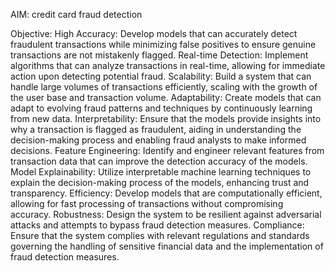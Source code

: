 AIM: credit card fraud detection

Objective: High Accuracy: Develop models that can accurately detect fraudulent transactions while minimizing false positives to ensure genuine transactions are not mistakenly flagged.
Real-time Detection: Implement algorithms that can analyze transactions in real-time, allowing for immediate action upon detecting potential fraud.
Scalability: Build a system that can handle large volumes of transactions efficiently, scaling with the growth of the user base and transaction volume.
Adaptability: Create models that can adapt to evolving fraud patterns and techniques by continuously learning from new data.
Interpretability: Ensure that the models provide insights into why a transaction is flagged as fraudulent, aiding in understanding the decision-making process and enabling fraud analysts to make informed decisions.
Feature Engineering: Identify and engineer relevant features from transaction data that can improve the detection accuracy of the models.
Model Explainability: Utilize interpretable machine learning techniques to explain the decision-making process of the models, enhancing trust and transparency.
Efficiency: Develop models that are computationally efficient, allowing for fast processing of transactions without compromising accuracy.
Robustness: Design the system to be resilient against adversarial attacks and attempts to bypass fraud detection measures.
Compliance: Ensure that the system complies with relevant regulations and standards governing the handling of sensitive financial data and the implementation of fraud detection measures.
